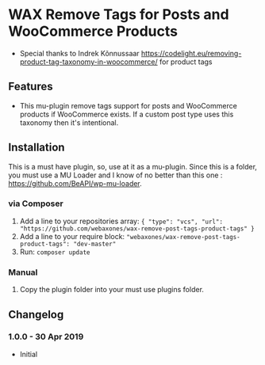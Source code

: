 # WAX Remove Tags for Posts and WooCommerce Products

*  Special thanks to Indrek Kõnnussaar https://codelight.eu/removing-product-tag-taxonomy-in-woocommerce/ for product tags


## Features

* This mu-plugin remove tags support for posts and WooCommerce products if WooCommerce exists. If a custom post type uses this taxonomy then it's intentional.

## Installation

This is a must have plugin, so, use at it as a mu-plugin.
Since this is a folder, you must use a MU Loader and I know of no better than this one : https://github.com/BeAPI/wp-mu-loader.

### via Composer

1. Add a line to your repositories array: `{ "type": "vcs", "url": "https://github.com/webaxones/wax-remove-post-tags-product-tags" }`
2. Add a line to your require block: `"webaxones/wax-remove-post-tags-product-tags": "dev-master"`
3. Run: `composer update`

### Manual

1. Copy the plugin folder into your must use plugins folder.

## Changelog

### 1.0.0 - 30 Apr 2019
* Initial